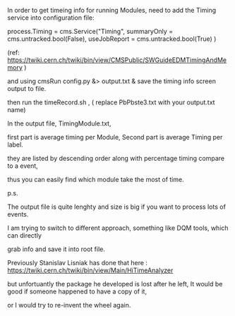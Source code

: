 In order to get timeing info for running Modules, need to add the Timing service into configuration file:

process.Timing = cms.Service("Timing",
  		summaryOnly = cms.untracked.bool(False),
	  	useJobReport = cms.untracked.bool(True)
		)

(ref: https://twiki.cern.ch/twiki/bin/view/CMSPublic/SWGuideEDMTimingAndMemory )

and using cmsRun config.py &> output.txt & save the timing info screen output to file.

then run the timeRecord.sh , ( replace PbPbste3.txt with your output.txt name)


In the output file, TimingModule.txt,

first part is average timing per Module, Second part is average Timing per label.

they are listed by descending order along with percentage timing compare to a event,

thus you can easily find which module take the most of time.





p.s.

The output file is quite lenghty and size is big if you want to process lots of events.

I am trying to switch to different approach, something like DQM tools, which can directly

grab info and save it into root file. 

Previously Stanislav Lisniak has done that here : https://twiki.cern.ch/twiki/bin/view/Main/HiTimeAnalyzer

but unfortuantly the package he developed is lost after he left, It would be good if someone happened to have a copy of it,

or I would try to re-invent the wheel again. 


